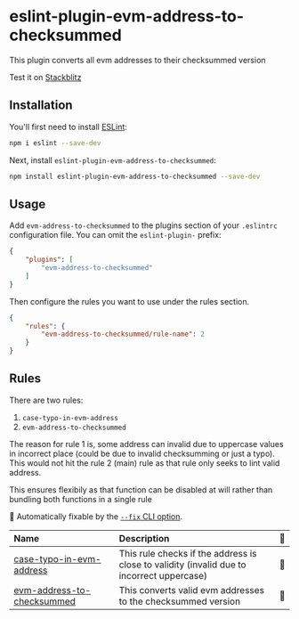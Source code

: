 # eslint-plugin-evm-address-to-checksummed

This plugin converts all evm addresses to their checksummed version

Test it on [Stackblitz](https://stackblitz.com/edit/node-w37mw5?file=src%2Findex.js)

## Installation

You'll first need to install [ESLint](https://eslint.org/):

```sh
npm i eslint --save-dev
```

Next, install `eslint-plugin-evm-address-to-checksummed`:

```sh
npm install eslint-plugin-evm-address-to-checksummed --save-dev
```

## Usage

Add `evm-address-to-checksummed` to the plugins section of your `.eslintrc` configuration file. You can omit the `eslint-plugin-` prefix:

```json
{
    "plugins": [
        "evm-address-to-checksummed"
    ]
}
```


Then configure the rules you want to use under the rules section.

```json
{
    "rules": {
        "evm-address-to-checksummed/rule-name": 2
    }
}
```

## Rules

There are two rules:
1. `case-typo-in-evm-address`
2. `evm-address-to-checksummed`

The reason for rule 1 is, some address can invalid due to uppercase values in incorrect place (could be due to invalid checksumming or just a typo). This would not hit the rule 2 (main) rule as that rule only seeks to lint valid address.

This ensures flexibily as that function can be disabled at will rather than bundling both functions in a single rule



<!-- begin auto-generated rules list -->

🔧 Automatically fixable by the [`--fix` CLI option](https://eslint.org/docs/user-guide/command-line-interface#--fix).

| Name                                                                   | Description                                                                               | 🔧 |
| :--------------------------------------------------------------------- | :---------------------------------------------------------------------------------------- | :- |
| [case-typo-in-evm-address](docs/rules/case-typo-in-evm-address.md)     | This rule checks if the address is close to validity (invalid due to incorrect uppercase) | 🔧 |
| [evm-address-to-checksummed](docs/rules/evm-address-to-checksummed.md) | This converts valid evm addresses to the checksummed version                              | 🔧 |

<!-- end auto-generated rules list -->


